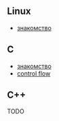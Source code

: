## Linux
- [знакомство](sys/linux-basics.md)

## C
- [знакомство](clang/c-the-language.md)
- [control flow](clang/c-control-flow.md)

## C++
TODO